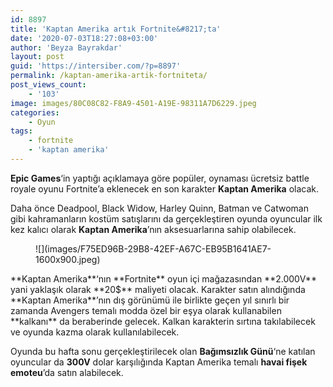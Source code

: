 ```yaml
---
id: 8897
title: 'Kaptan Amerika artık Fortnite&#8217;ta'
date: '2020-07-03T18:27:08+03:00'
author: 'Beyza Bayrakdar'
layout: post
guid: 'https://intersiber.com/?p=8897'
permalink: /kaptan-amerika-artik-fortniteta/
post_views_count:
    - '103'
image: images/80C08C82-F8A9-4501-A19E-98311A7D6229.jpeg
categories:
    - Oyun
tags:
    - fortnite
    - 'kaptan amerika'
---
```


**Epic Games**‘in yaptığı açıklamaya göre popüler, oynaması ücretsiz battle royale oyunu Fortnite’a eklenecek en son karakter **Kaptan Amerika** olacak.

Daha önce Deadpool, Black Widow, Harley Quinn, Batman ve Catwoman gibi kahramanların kostüm satışlarını da gerçekleştiren oyunda oyuncular ilk kez kalıcı olarak **Kaptan Amerika**’nın aksesuarlarına sahip olabilecek.

<figure class="wp-block-image size-large">![](images/F75ED96B-29B8-42EF-A67C-EB95B1641AE7-1600x900.jpeg)</figure>**Kaptan Amerika**‘nın **Fortnite** oyun içi mağazasından **2.000V** yani yaklaşık olarak **20$** maliyeti olacak. Karakter satın alındığında **Kaptan Amerika**’nın dış görünümü ile birlikte geçen yıl sınırlı bir zamanda Avengers temalı modda özel bir eşya olarak kullanabilen **kalkanı** da beraberinde gelecek. Kalkan karakterin sırtına takılabilecek ve oyunda kazma olarak kullanılabilecek.

Oyunda bu hafta sonu gerçekleştirilecek olan **Bağımsızlık Günü**‘ne katılan oyuncular da **300V** dolar karşılığında Kaptan Amerika temalı **havai fişek emoteu**’da satın alabilecek.